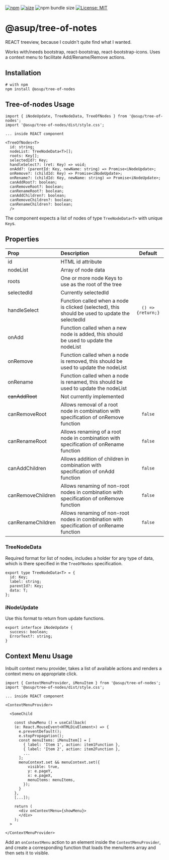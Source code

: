 [npm]: https://img.shields.io/npm/v/@asup/tree-of-nodes
[npm-url]: https://www.npmjs.com/package/@asup/tree-of-nodes
[size]: https://packagephobia.now.sh/badge?p=@asup/tree-of-nodes
[size-url]: https://packagephobia.now.sh/result?p=@asup/tree-of-nodes

[![npm][npm]][npm-url]
[![size][size]][size-url]
![npm bundle size](https://img.shields.io/bundlephobia/min/@asup/simple-table)
[![License: MIT](https://img.shields.io/badge/License-MIT-yellow.svg)](https://raw.githubusercontent.com/PaulDThomas/tree-of-nodes/master/LICENCE)

# @asup/tree-of-notes

REACT treeview, because I couldn't quite find what I wanted.

Works with/needs bootstrap, react-bootstrap, react-bootstrap-icons.
Uses a context menu to facilitate Add/Rename/Remove actions.

## Installation

```
# with npm
npm install @asup/tree-of-nodes
```

## Tree-of-nodes Usage

```
import { iNodeUpdate, TreeNodeData, TreeOfNodes } from '@asup/tree-of-nodes';
import '@asup/tree-of-nodes/dist/style.css';

... inside REACT component

<TreeOfNodes<T>
  id: string;
  nodeList: TreeNodeData<T>[];
  roots: Key[];
  selectedId?: Key;
  handleSelect?: (ret: Key) => void;
  onAdd?: (parentId: Key, newName: string) => Promise<iNodeUpdate>;
  onRemove?: (childId: Key) => Promise<iNodeUpdate>;
  onRename?: (childId: Key, newName: string) => Promise<iNodeUpdate>;
  canAddRoot?: boolean;
  canRemoveRoot?: boolean;
  canRenameRoot?: boolean;
  canAddChildren?: boolean;
  canRemoveChildren?: boolean;
  canRenameChildren?: boolean;
  />
```

The component expects a list of nodes of type `TreeNodeData<T>` with unique `Key`s.

## Properties

| Prop              | Description                                                                                     |      Default      |
| :---------------- | :---------------------------------------------------------------------------------------------- | :---------------: |
| id                | HTML id attribute                                                                               |                   |
| nodeList          | Array of node data                                                                              |                   |
| roots             | One or more node Keys to use as the root of the tree                                            |
| selectedId        | Currently selectedId                                                                            |                   |
| handleSelect      | Function called when a node is clicked (selected), this should be used to update the selectedId | `() => {return;}` |
| onAdd             | Function called when a new node is added, this should be used to update the nodeList            |                   |
| onRemove          | Function called when a node is removed, this should be used to update the nodeList              |                   |
| onRename          | Function called when a node is renamed, this should be used to update the nodeList              |                   |
| ~~canAddRoot~~    | Not currently implemented                                                                       |                   |
| canRemoveRoot     | Allows removal of a root node in combination with specification of onRemove function            |      `false`      |
| canRenameRoot     | Allows renaming of a root node in combination with specification of onRename function           |      `false`      |
| canAddChildren    | Allows addition of children in combination with specification of onAdd function                 |      `false`      |
| canRemoveChildren | Allows renaming of non-root nodes in combination with specification of onRemove function        |      `false`      |
| canRenameChildren | Allows renaming of non-root nodes in combination with specification of onRename function        |      `false`      |

### TreeNodeData

Required format for list of nodes, includes a holder for any type of data, which is there specified in the `TreeOfNodes` specification.

```
export type TreeNodeData<T> = {
  id: Key;
  label: string;
  parentId?: Key;
  data: T;
};
```

### iNodeUpdate

Use this format to return from update functions.

```
export interface iNodeUpdate {
  success: boolean;
  ErrorText?: string;
}
```

## Context Menu Usage

Inbuilt context menu provider, takes a list of available actions and renders a context menu on appropriate click.

```
import { ContextMenuProvider, iMenuItem } from '@asup/tree-of-nodes';
import '@asup/tree-of-nodes/dist/style.css';

... inside REACT component

<ContextMenuProvider>

  <SomeChild

    const showMenu () = useCallback(
    (e: React.MouseEvent<HTMLDivElement>) => {
      e.preventDefault();
      e.stopPropagation();
      const menuItems: iMenuItem[] = [
        { label: 'Item 1', action: item1Function },
        { label: 'Item 2', action: item2Function },
        ...
      ];
      menuContext.set && menuContext.set({
          visible: true,
          y: e.pageY,
          x: e.pageX,
          menuItems: menuItems,
        });
      }
    },
    [...]);

    return (
      <div onContextMenu={showMenu}>
      </div>
    );
  >

</ContextMenuProvider>
```

Add an `onContextMenu` action to an element inside the `ContextMenuProvider`, and create a corresponding function that loads the menuItems array and then sets it to visible.
